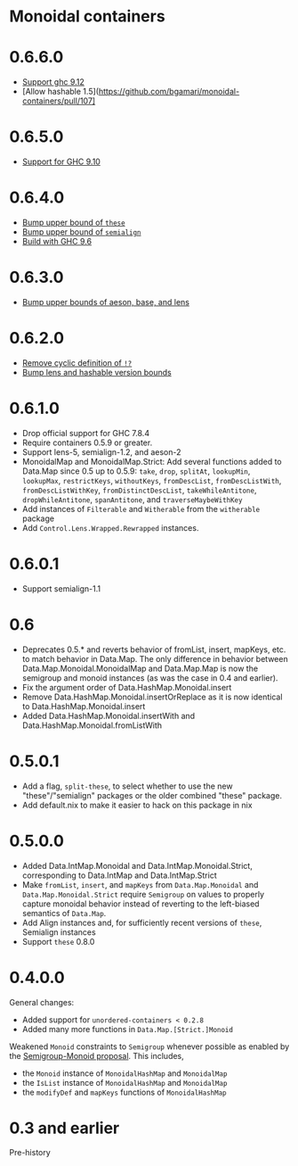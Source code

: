 # Monoidal containers

# 0.6.6.0

* [Support ghc 9.12](https://github.com/bgamari/monoidal-containers/pull/108)
* [Allow hashable 1.5](https://github.com/bgamari/monoidal-containers/pull/107]

# 0.6.5.0

* [Support for GHC 9.10](https://github.com/bgamari/monoidal-containers/pull/105)

# 0.6.4.0

* [Bump upper bound of `these`](https://github.com/bgamari/monoidal-containers/pull/95)
* [Bump upper bound of `semialign`](https://github.com/bgamari/monoidal-containers/pull/96)
* [Build with GHC 9.6](https://github.com/bgamari/monoidal-containers/pull/97)

# 0.6.3.0

  * [Bump upper bounds of aeson, base, and lens](https://github.com/bgamari/monoidal-containers/pull/92)

# 0.6.2.0

  * [Remove cyclic definition of `!?`](https://github.com/bgamari/monoidal-containers/pull/88)
  * [Bump lens and hashable version bounds](https://github.com/bgamari/monoidal-containers/pull/87)

# 0.6.1.0

  * Drop official support for GHC 7.8.4
  * Require containers 0.5.9 or greater.
  * Support lens-5, semialign-1.2, and aeson-2
  * MonoidalMap and MonoidalMap.Strict: Add several functions added to Data.Map since 0.5 up to 0.5.9:
    `take`, `drop`, `splitAt`, `lookupMin`, `lookupMax`, `restrictKeys`,
    `withoutKeys`, `fromDescList`,  `fromDescListWith`, `fromDescListWithKey`,
    `fromDistinctDescList`, `takeWhileAntitone`, `dropWhileAntitone`,
    `spanAntitone`, and `traverseMaybeWithKey`
  * Add instances of `Filterable` and `Witherable` from the `witherable` package
  * Add `Control.Lens.Wrapped.Rewrapped` instances.

# 0.6.0.1

  * Support semialign-1.1

# 0.6

  * Deprecates 0.5.* and reverts behavior of fromList, insert, mapKeys, etc. to match behavior in Data.Map. The only difference in behavior between Data.Map.Monoidal.MonoidalMap and Data.Map.Map is now the semigroup and monoid instances (as was the case in 0.4 and earlier).
  * Fix the argument order of Data.HashMap.Monoidal.insert
  * Remove Data.HashMap.Monoidal.insertOrReplace as it is now identical to Data.HashMap.Monoidal.insert
  * Added Data.HashMap.Monoidal.insertWith and Data.HashMap.Monoidal.fromListWith

# 0.5.0.1

  * Add a flag, `split-these`, to select whether to use the new "these"/"semialign" packages or the older combined "these" package.
  * Add default.nix to make it easier to hack on this package in nix

# 0.5.0.0

  * Added Data.IntMap.Monoidal and Data.IntMap.Monoidal.Strict, corresponding to Data.IntMap and Data.IntMap.Strict
  * Make `fromList`, `insert`, and `mapKeys` from `Data.Map.Monoidal` and `Data.Map.Monoidal.Strict` require `Semigroup` on values to properly capture monoidal behavior instead of reverting to the left-biased semantics of `Data.Map`.
  * Add Align instances and, for sufficiently recent versions of `these`, Semialign instances
  * Support `these` 0.8.0

# 0.4.0.0

General changes:

 * Added support for `unordered-containers < 0.2.8`
 * Added many more functions in `Data.Map.[Strict.]Monoid`

Weakened `Monoid` constraints to `Semigroup` whenever possible as enabled by the
[Semigroup-Monoid
proposal](https://prime.haskell.org/wiki/Libraries/Proposals/SemigroupMonoid).
This includes,

 * the `Monoid` instance of `MonoidalHashMap` and `MonoidalMap`
 * the `IsList` instance of `MonoidalHashMap` and `MonoidalMap`
 * the `modifyDef` and `mapKeys` functions of `MonoidalHashMap`


# 0.3 and earlier

Pre-history
